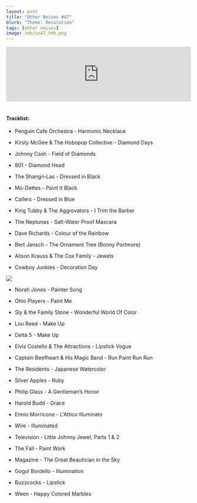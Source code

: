 ```yaml
---
layout: post
title: "Other Noises #47"
blurb: "Theme: Decoration"
tags: [other noises]
image: tmb/on47_tmb.png
---
```


<iframe scrolling="no" id="hearthis_at_track_3560780" width="100%" height="150" src="https://hearthis.at/embed/3560780/transparent_black/?hcolor=&color=&style=2&block_size=2&block_space=1&background=1&waveform=0&cover=0&autoplay=0&css=" frameborder="0" allowtransparency allow="autoplay"><p>Listen to <a href="https://hearthis.at/zerocc/other-noises-47-1819-decoration/" target="_blank">Other Noises #47 (1/8/19) - DECORATION</a> <span>by</span><a href="https://hearthis.at/zerocc/" target="_blank" >Zero</a> <span>on</span> <a href="https://hearthis.at/" target="_blank">hearthis.at</a></p></iframe>
&nbsp;

#### Tracklist:

- Penguin Cafe Orchestra - Harmonic Necklace

- Kirsty McGee & The Hobopop Collective - Diamond Days
- Johnny Cash - Field of Diamonds
- 801 - Diamond Head

- The Shangri‐Las - Dressed in Black
- Mo-Dettes - Paint It Black
- Callers - Dressed in Blue

- King Tubby & The Aggrovators - I Trim the Barber
- The Neptunas - Salt-Water Proof Mascara
- Dave Richards - Colour of the Rainbow

- Bert Jansch - The Ornament Tree (Bonny Portmore)
- Alison Krauss & The Cox Family - Jewels
- Cowboy Junkies - Decoration Day

![](https://lh3.googleusercontent.com/ejLM1xGrdOHfbader_UhgLj9QLgjb6IuQaYlokWHafQ1FYs2PwujJn792ne79ezs3D_cp7VF0Vlx9QEaHOArGdyI0e-RtO-fIh9EXi24Vu7G93OwK6Lv9uYYd-wYT1ac2FR-GzShTI7RGljdWj9MGUjPWmKoZzY5mGWRctutc4SzFP1eXlNPxD87_Tvpj9ieJHvX4HQRT_lebAeSB5qzFRe_oZw_neUSuzxVbllNPmOXqxrWqleXAB95bZunHOor-InUtfqc3UwOlYAAuMwmic1c9JlZmvE2KM0DA5T_Ht3uIsjLU48roJZpbgA4FDPbCfaPCEGVq6YMEWZVQcsePMkNIIVYNv0mPR5CorNGplOqnCBtV66GGpYlCRQw-JNzMTG9CCckCpgg9hS-Ck0Zzk3kK7BIFw01vUvmcKExAP1RJ2ytaJLkcTHNLoGtc4DrZCB7m4butXpOTLiRd-9BT8kjGDwJJ8IwrlrAmyaKNqMHIXAz-OkU1756auFuqRRvtiS0zzOVs1_s-HcNrwTYbIptkWRmyzPcKCsU1xxeG3Q_hKu6wHfPJPGEQW8iscr6jDi_vQpYqI2cL1zjv7IMe_aCJL8rOGqKy3wWahck3TNBIUXBYlqpgt-fpR7awD9YHfo5iQOuOtWV0FcBEPUecG7G=w599-h593-no)

- Norah Jones - Painter Song
- Ohio Players - Paint Me
- Sly & the Family Stone - Wonderful World Of Color

- Lou Reed - Make Up
- Delta 5 - Make Up
- Elvis Costello & The Attractions - Lipstick Vogue

- Captain Beefheart & His Magic Band - Run Paint Run Run
- The Residents - Japanese Watercolor
- Silver Apples - Ruby

- Philip Glass - A Gentleman’s Honor
- Harold Budd - Grace
- Ennio Morricone - L'Attico Illuminato

- Wire - Illuminated
- Television - Little Johnny Jewel, Parts 1 & 2
- The Fall - Paint Work

- Magazine - The Great Beautician in the Sky
- Gogol Bordello - Illumination
- Buzzcocks - Lipstick

- Ween - Happy Colored Marbles
